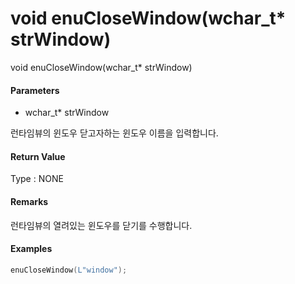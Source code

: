 # void enuCloseWindow\(wchar\_t\* strWindow\)

void enuCloseWindow\(wchar\_t\* strWindow\)

#### Parameters

* wchar\_t\* strWindow

런타임뷰의 윈도우 닫고자하는 윈도우 이름을 입력합니다. 

#### Return Value

Type : NONE

#### Remarks

런타임뷰의 열려있는 윈도우를 닫기를 수행합니다.

#### Examples

```cpp
enuCloseWindow(L"window");
```



